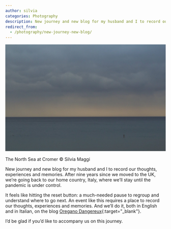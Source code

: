 ```yaml
---
author: silvia
categories: Photography
description: New journey and new blog for my husband and I to record our thoughts, experiences and memories on Oregano Dangereux. Follow it as we move back to Italy from the UK.
redirect_from:
  - /photography/new-journey-new-blog/
---
```

![New journey, new blog by Silvia Maggi](/assets/images/new-journey-new-blog.jpg)

The North Sea at Cromer © Silvia Maggi

New journey and new blog for my husband and I to record our thoughts, experiences and memories. After nine years since we moved to the UK, we’re going back to our home country, Italy, where we’ll stay until the pandemic is under control.

It feels like hitting the reset button: a much-needed pause to regroup and understand where to go next. An event like this requires a place to record our thoughts, experiences and memories. And we’ll do it, both in English and in Italian, on the blog [Oregano Dangereux](https://oreganodangereux.wordpress.com/){:target="_blank"}.

I’d be glad if you’d like to accompany us on this journey.
